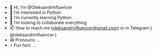 - 👋 Hi, I’m @OleksandrInfluencer
- 👀 I’m interested in Python 
- 🌱 I’m currently learning Python
- 💞️ I’m looking to collaborate everything
- 📫 How to reach me {oleksandrinfluencer@gmail.com} or in Telegram { @oleksandrinfluencer ) 
- 😄 Pronouns: ...
- ⚡ Fun fact: ...

<!---
OleksandrInfluencer/OleksandrInfluencer is a ✨ special ✨ repository because its `README.md` (this file) appears on your GitHub profile.
You can click the Preview link to take a look at your changes.
--->
